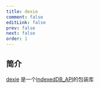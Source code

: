 ```yaml
---
title: dexie
comment: false
editLink: false
prev: false
next: false
order: 1
---
```


## 简介

[dexie](https://www.npmjs.com/package/dexie)
是一个[IndexedDB_API](https://developer.mozilla.org/en-US/docs/Web/API/IndexedDB_API)的包装库
